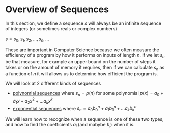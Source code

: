 # Overview of Sequences

In this section, we define a sequence $s$ will always be an infinite sequence of integers (or sometimes reals or complex numbers)

$s = s_0,s_1,s_2,\ldots,s_n,\ldots$

These are important in Computer Science because we often measure the efficiency of a program by how it performs on inputs of length $n$.
If we let $s_n$ be that measure, for example an upper bound on the number of steps it takes or on the amount of memory it requires, then if we can calculate $s_n$ as a function of $n$ it will allows us to determine how efficient the program is.

We will look at 2 different kinds of sequences
* [polynomial sequences](polynomial_sequences.md) where $s_n=p(n)$ for some polynomial $p(x) = a_0 +a_1 x + a_2 x^2 + \dots a_k x^k$
* [exponential sequences](exponential_sequences.md) where $s_n =a_0 b_0^n + a_1 b_1^n + \ldots a_k b_k^n$

We will learn how to recognize when a sequence is one of these two types, and how to find the coefficients $a_i$ (and mabybe $b_i$)
when it is.

